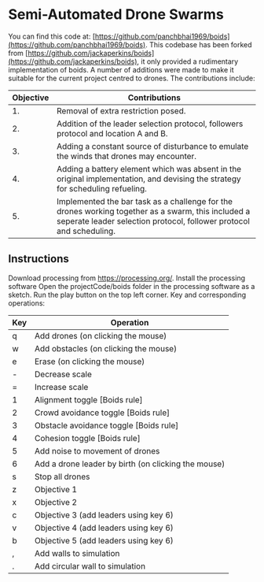 # Semi-Automated Drone Swarms

You can find this code at: [https://github.com/panchbhai1969/boids](https://github.com/panchbhai1969/boids). This codebase has been forked from [https://github.com/jackaperkins/boids](https://github.com/jackaperkins/boids), it only provided a rudimentary implementation of boids. A number of additions were made to make it suitable for the current project centred to drones. The contributions include: 


|  Objective | Contributions  |
|---|---|
| 1.  | Removal of extra restriction posed.  |
| 2.  | Addition of the leader selection protocol, followers protocol and location A and B. |
| 3.  | Adding a constant source of disturbance to emulate the winds that drones may encounter.  |
| 4.  | Adding a battery element which was absent in the original implementation, and devising the strategy for scheduling refueling.|
| 5.  | Implemented the bar task as a challenge for the drones working together as a swarm, this included a seperate leader selection protocol, follower protocol and scheduling.|


## Instructions

Download processing from https://processing.org/.
Install the processing software
Open the projectCode/boids folder in the processing software as a sketch.
Run the play button on the top left corner.
Key and corresponding operations:

|Key| Operation|
|---|---|
|q|Add drones (on clicking the mouse)|
|w|Add obstacles (on clicking the mouse)|
|e|Erase  (on clicking the mouse)|
|-|Decrease scale|
|=|Increase scale|
|1|Alignment toggle [Boids rule]|
|2|Crowd avoidance toggle [Boids rule]|
|3|Obstacle avoidance toggle [Boids rule]|
|4 |Cohesion toggle [Boids rule]|
|5|Add noise to movement of drones|
|6|Add a drone leader by birth  (on clicking the mouse)|
|s|Stop all drones|
|z|Objective 1 |
|x|Objective 2|
|c|Objective 3 (add leaders using key 6)|
|v |Objective 4 (add leaders using key 6)|
|b|Objective 5 (add leaders using key 6)|
|,|Add walls to simulation|
|.|Add circular wall to simulation|

